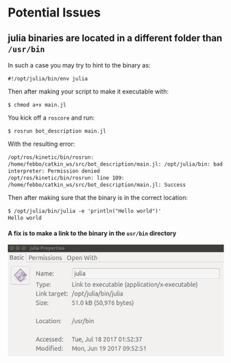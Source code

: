 # Potential Issues



## julia binaries are located in a different folder than `/usr/bin`

In such a case you may try to hint to the binary as:

    #!/opt/julia/bin/env julia

Then after making your script to make it executable with:

    $ chmod a+x main.jl

You kick off a `roscore` and run:

    $ rosrun bot_description main.jl

With the resulting error:

    /opt/ros/kinetic/bin/rosrun: /home/febbo/catkin_ws/src/bot_description/main.jl: /opt/julia/bin: bad interpreter: Permission denied
    /opt/ros/kinetic/bin/rosrun: line 109: /home/febbo/catkin_ws/src/bot_description/main.jl: Success

Then after making sure that the binary is in the correct location:

    $ /opt/julia/bin/julia -e 'println("Hello world")'
    Hello world

#### A fix is to make a link to the binary in the `usr/bin` directory

![link](link3.png)
